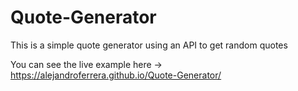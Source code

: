 # Quote-Generator
This is a simple quote generator using an API to get random quotes

You can see the live example here -> https://alejandroferrera.github.io/Quote-Generator/
